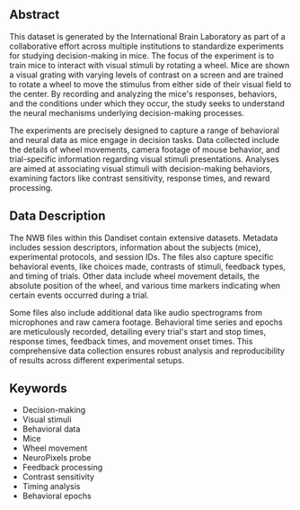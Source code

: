 ## Abstract

This dataset is generated by the International Brain Laboratory as part of a collaborative effort across multiple institutions to standardize experiments for studying decision-making in mice. The focus of the experiment is to train mice to interact with visual stimuli by rotating a wheel. Mice are shown a visual grating with varying levels of contrast on a screen and are trained to rotate a wheel to move the stimulus from either side of their visual field to the center. By recording and analyzing the mice's responses, behaviors, and the conditions under which they occur, the study seeks to understand the neural mechanisms underlying decision-making processes.

The experiments are precisely designed to capture a range of behavioral and neural data as mice engage in decision tasks. Data collected include the details of wheel movements, camera footage of mouse behavior, and trial-specific information regarding visual stimuli presentations. Analyses are aimed at associating visual stimuli with decision-making behaviors, examining factors like contrast sensitivity, response times, and reward processing.

## Data Description

The NWB files within this Dandiset contain extensive datasets. Metadata includes session descriptors, information about the subjects (mice), experimental protocols, and session IDs. The files also capture specific behavioral events, like choices made, contrasts of stimuli, feedback types, and timing of trials. Other data include wheel movement details, the absolute position of the wheel, and various time markers indicating when certain events occurred during a trial.

Some files also include additional data like audio spectrograms from microphones and raw camera footage. Behavioral time series and epochs are meticulously recorded, detailing every trial's start and stop times, response times, feedback times, and movement onset times. This comprehensive data collection ensures robust analysis and reproducibility of results across different experimental setups.

## Keywords

- Decision-making
- Visual stimuli
- Behavioral data
- Mice
- Wheel movement
- NeuroPixels probe
- Feedback processing
- Contrast sensitivity
- Timing analysis
- Behavioral epochs